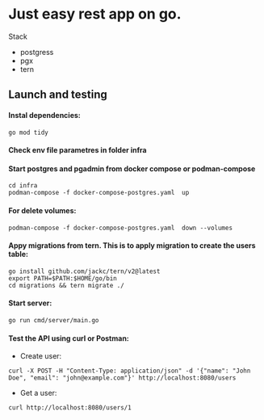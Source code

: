 # Just easy rest app on go.
Stack
- postgress
- pgx
- tern
## Launch and testing
#### Instal dependencies:
```go mod tidy```
#### Check env file parametres in folder infra
#### Start postgres and pgadmin from docker compose or podman-compose
```
cd infra
podman-compose -f docker-compose-postgres.yaml  up
```
#### For delete volumes:
```
podman-compose -f docker-compose-postgres.yaml  down --volumes
```
#### Appy migrations from tern. This is to apply migration to create the users table:
```
go install github.com/jackc/tern/v2@latest
export PATH=$PATH:$HOME/go/bin
cd migrations && tern migrate ./
```
#### Start server:
```
go run cmd/server/main.go
```
#### Test the API using curl or Postman:
- Create user:
```
curl -X POST -H "Content-Type: application/json" -d '{"name": "John Doe", "email": "john@example.com"}' http://localhost:8080/users
```
- Get a user:
```
curl http://localhost:8080/users/1
```

